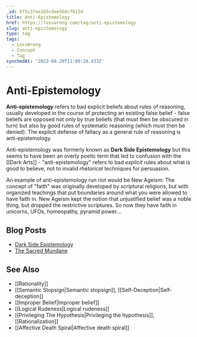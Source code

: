 ```yaml
---
_id: 5f5c37ee1b5cdee568cfb12d
title: Anti-Epistemology
href: https://lesswrong.com/tag/anti-epistemology
slug: anti-epistemology
type: tag
tags:
  - LessWrong
  - Concept
  - Tag
synchedAt: '2022-08-29T11:09:20.433Z'
---
```


# Anti-Epistemology

**Anti-epistemology** refers to bad explicit beliefs about rules of reasoning, usually developed in the course of protecting an existing false belief - false beliefs are opposed not only by true beliefs (that must then be obscured in turn) but also by good rules of systematic reasoning (which must then be denied). The explicit defense of fallacy as a general rule of reasoning is anti-epistemology.

Anti-epistemology was formerly known as **Dark Side Epistemology** but this seems to have been an overly poetic term that led to confusion with the [[Dark Arts]] \- "anti-epistemology" refers to bad *explicit* rules about what is good to believe, not to invalid *rhetorical* techniques for persuasion.

An example of anti-epistemology run riot would be New Ageism: The concept of "faith" was originally developed by scriptural religions, but with organized teachings that put boundaries around what you were allowed to have faith in. New Ageism kept the notion that unjustified belief was a noble thing, but dropped the restrictive scriptures. So now they have faith in unicorns, UFOs, homeopathy, pyramid power…

## Blog Posts

- [Dark Side Epistemology](http://lesswrong.com/lw/uy/dark_side_epistemology/)
- [The Sacred Mundane](http://lesswrong.com/lw/57/the_sacred_mundane/)

## See Also

- [[Rationality]]
- [[Semantic Stopsign|Semantic stopsign]], [[Self-Deception|Self-deception]]
- [[Improper Belief|Improper belief]]
- [[Logical Rudeness|Logical rudeness]]
- [[Privileging The Hypothesis|Privileging the hypothesis]], [[Rationalization]]
- [[Affective Death Spiral|Affective death spiral]]
